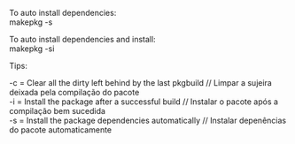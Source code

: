 
To auto install dependencies: <br />
makepkg -s <br />

To auto install dependencies and install: <br />
makepkg -si <br />


Tips: 

-c  =  Clear all the dirty left behind by the last pkgbuild // Limpar a sujeira deixada pela compilação do pacote <br />
-i  =  Install the package after a successful build // Instalar o pacote após a compilação bem sucedida <br />
-s  =  Install the package dependencies automatically //  Instalar depenências do pacote automaticamente <br />
